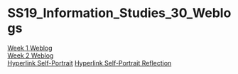 # SS19_Information_Studies_30_Weblogs
[Week 1 Weblog](Week_1_blog.pdf)  
[Week 2 Weblog](Week_3_blog.pdf)  
[Hyperlink Self-Portrait](hyperlink_project/Hypertext_Project.html)
[Hyperlink Self-Portrait Reflection](reflection.pdf)
